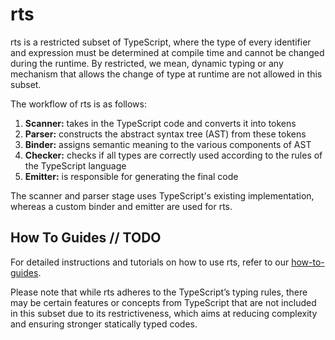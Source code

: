 # rts
rts is a restricted subset of TypeScript, where the type of every identifier and expression must be determined at
compile time and cannot be changed during the runtime. By restricted, we mean, dynamic typing or any mechanism that
allows the change of type at runtime are not allowed in this subset.

The workflow of rts is as follows:

1. **Scanner:** takes in the TypeScript code and converts it into tokens
2. **Parser:** constructs the abstract syntax tree (AST) from these tokens
3. **Binder:** assigns semantic meaning to the various components of AST
4. **Checker:** checks if all types are correctly used according to the rules of the TypeScript language
5. **Emitter:** is responsible for generating the final code

The scanner and parser stage uses TypeScript's existing implementation, whereas a custom binder and emitter are used
for rts.

## How To Guides // TODO
For detailed instructions and tutorials on how to use rts, refer to our [how-to-guides](https://diataxis.fr/how-to-guides/).

Please note that while rts adheres to the TypeScript’s typing rules,
there may be certain features or concepts from TypeScript that are not included
in this subset due to its restrictiveness, which aims at reducing complexity
and ensuring stronger statically typed codes.
